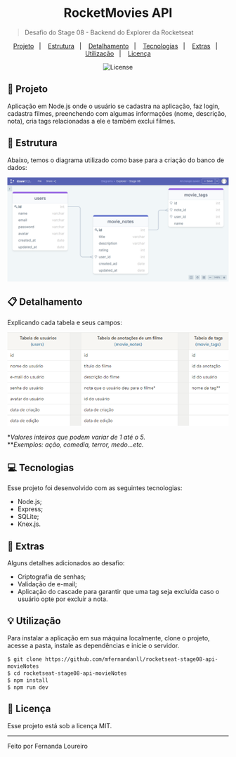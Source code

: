 <h1 align="center"> RocketMovies API</h1>

> Desafio do Stage 08 - Backend do Explorer da Rocketseat

<p align="center">
  <a href="#project">Projeto</a>&nbsp;&nbsp;&nbsp;|&nbsp;&nbsp;&nbsp;
  <a href="#structure">Estrutura</a>&nbsp;&nbsp;&nbsp;|&nbsp;&nbsp;&nbsp;
  <a href="#details">Detalhamento</a>&nbsp;&nbsp;&nbsp;|&nbsp;&nbsp;&nbsp;
  <a href="#technologies">Tecnologias</a>&nbsp;&nbsp;&nbsp;|&nbsp;&nbsp;&nbsp;
  <a href="#extras">Extras</a>&nbsp;&nbsp;&nbsp;|&nbsp;&nbsp;&nbsp;
  <a href="#usage">Utilização</a>&nbsp;&nbsp;&nbsp;|&nbsp;&nbsp;&nbsp;
  <a href="#license">Licença</a>
</p>

<p align="center">
  <img alt="License" src="https://img.shields.io/static/v1?label=license&message=MIT&color=49AA26&labelColor=000000">
</p>

<h2 id="project">📁 Projeto</h2>

Aplicação em Node.js onde o usuário se cadastra na aplicação, faz login, cadastra filmes, preenchendo com algumas informações (nome, descrição, nota), cria tags relacionadas a ele e também exclui filmes.

<h2 id="structure">📌 Estrutura</h2>

Abaixo, temos o diagrama utilizado como base para a criação do banco de dados:

!["Estrutura do banco de dados"](./.github/database-structure.png)

<h2 id="details">📋 Detalhamento</h2>

Explicando cada tabela e seus campos:

<p align="center">
  <img alt="Explicação do banco de dados" src="./.github/database-explanation.png">
</p>

**Valores inteiros que podem variar de 1 até o 5.* <br>
***Exemplos: ação, comedia, terror, medo...etc.*

<h2 id="technologies">💻 Tecnologias</h2>

Esse projeto foi desenvolvido com as seguintes tecnologias:

- Node.js;
- Express;
- SQLite;
- Knex.js.

<h2 id="extras">🔖 Extras</h2>

Alguns detalhes adicionados ao desafio:

- Criptografia de senhas;
- Validação de e-mail;
- Aplicação do cascade para garantir que uma tag seja excluída caso o usuário opte por excluir a nota.

<h2 id="usage">💡 Utilização</h2>

Para instalar a aplicação em sua máquina localmente, clone o projeto, acesse a pasta, instale as dependências e inicie o servidor.

```
$ git clone https://github.com/mfernandanll/rocketseat-stage08-api-movieNotes
$ cd rocketseat-stage08-api-movieNotes
$ npm install
$ npm run dev
```

<h2 id="license">📝 Licença</h2>

Esse projeto está sob a licença MIT.

---

Feito por Fernanda Loureiro